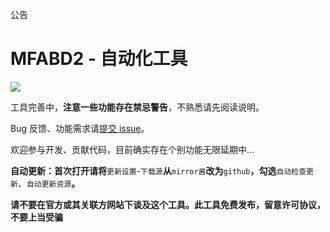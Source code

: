公告

# MFABD2 - 自动化工具

 ![](https://i.ibb.co/Gf5nCHTV/logo.png)

工具完善中，**注意一些功能存在禁忌警告**，不熟悉请先阅读说明。

Bug 反馈、功能需求请[提交 issue](https://github.com/sunyink/MFABD2/issues?q=is%3Aissue)。

欢迎参与开发、贡献代码，目前确实存在个别功能无限延期中...

> 


**自动更新：首次打开请将**`更新设置`-`下载源`**从**`mirror酱`**改为**`github`**，勾选**`自动检查更新`、`自动更新资源`**。**
> 
**请不要在官方或其关联方网站下谈及这个工具。此工具免费发布，留意许可协议，不要上当受骗**


